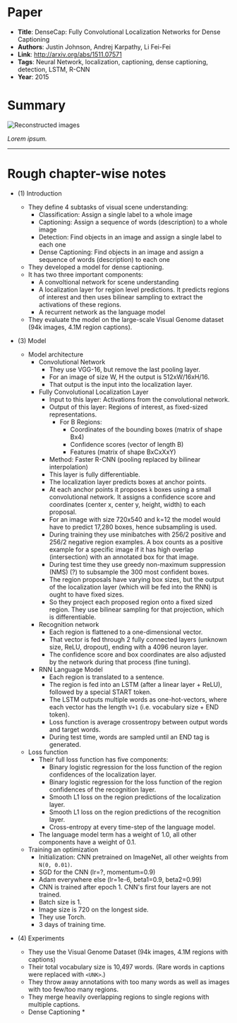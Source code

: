 # Paper

* **Title**: DenseCap: Fully Convolutional Localization Networks for Dense Captioning
* **Authors**: Justin Johnson, Andrej Karpathy, Li Fei-Fei
* **Link**: http://arxiv.org/abs/1511.07571
* **Tags**: Neural Network, localization, captioning, dense captioning, detection, LSTM, R-CNN
* **Year**: 2015

# Summary

![Reconstructed images](images/DenseCap__reconstructed.png?raw=true "Reconstructed images")

*Lorem ipsum.*



--------------------

# Rough chapter-wise notes

* (1) Introduction
  * They define 4 subtasks of visual scene understanding:
    * Classification: Assign a single label to a whole image
    * Captioning: Assign a sequence of words (description) to a whole image
    * Detection: Find objects in an image and assign a single label to each one
    * Dense Captioning: Find objects in an image and assign a sequence of words (description) to each one
  * They developed a model for dense captioning.
  * It has two three important components:
    * A convoltional network for scene understanding
    * A localization layer for region level predictions. It predicts regions of interest and then uses bilinear sampling to extract the activations of these regions.
    * A recurrent network as the language model
  * They evaluate the model on the large-scale Visual Genome dataset (94k images, 4.1M region captions).

* (3) Model
  * Model architecture
    * Convolutional Network
      * They use VGG-16, but remove the last pooling layer.
      * For an image of size W, H the output is 512xW/16xH/16.
      * That output is the input into the localization layer.
    * Fully Convolutional Localization Layer
      * Input to this layer: Activations from the convolutional network.
      * Output of this layer: Regions of interest, as fixed-sized representations.
        * For B Regions:
          * Coordinates of the bounding boxes (matrix of shape Bx4)
          * Confidence scores (vector of length B)
          * Features (matrix of shape BxCxXxY)
      * Method: Faster R-CNN (pooling replaced by bilinear interpolation)
      * This layer is fully differentiable.
      * The localization layer predicts boxes at anchor points.
      * At each anchor points it proposes `k` boxes using a small convolutional network. It assigns a confidence score and coordinates (center x, center y, height, width) to each proposal.
      * For an image with size 720x540 and k=12 the model would have to predict 17,280 boxes, hence subsampling is used.
      * During training they use minibatches with 256/2 positive and 256/2 negative region examples. A box counts as a positive example for a specific image if it has high overlap (intersection) with an annotated box for that image.
      * During test time they use greedy non-maximum suppression (NMS) (?) to subsample the 300 most confident boxes.
      * The region proposals have varying box sizes, but the output of the localization layer (which will be fed into the RNN) is ought to have fixed sizes.
      * So they project each proposed region onto a fixed sized region. They use bilinear sampling for that projection, which is differentiable.
    * Recognition network
      * Each region is flattened to a one-dimensional vector.
      * That vector is fed through 2 fully connected layers (unknown size, ReLU, dropout), ending with a 4096 neuron layer.
      * The confidence score and box coordinates are also adjusted by the network during that process (fine tuning).
    * RNN Language Model
      * Each region is translated to a sentence.
      * The region is fed into an LSTM (after a linear layer + ReLU), followed by a special START token.
      * The LSTM outputs multiple words as one-hot-vectors, where each vector has the length `V+1` (i.e. vocabulary size + END token).
      * Loss function is average crossentropy between output words and target words.
      * During test time, words are sampled until an END tag is generated.
  * Loss function
    * Their full loss function has five components:
      * Binary logistic regression for the loss function of the region confidences of the localization layer.
      * Binary logistic regression for the loss function of the region confidences of the recognition layer.
      * Smooth L1 loss on the region predictions of the localization layer.
      * Smooth L1 loss on the region predictions of the recognition layer.
      * Cross-entropy at every time-step of the language model.
    * The language model term has a weight of 1.0, all other components have a weight of 0.1.
  * Training an optimization
    * Initialization: CNN pretrained on ImageNet, all other weights from `N(0, 0.01)`.
    * SGD for the CNN (lr=?, momentum=0.9)
    * Adam everywhere else (lr=1e-6, beta1=0.9, beta2=0.99)
    * CNN is trained after epoch 1. CNN's first four layers are not trained.
    * Batch size is 1.
    * Image size is 720 on the longest side.
    * They use Torch.
    * 3 days of training time.

* (4) Experiments
  * They use the Visual Genome Dataset (94k images, 4.1M regions with captions)
  * Their total vocabulary size is 10,497 words. (Rare words in captions were replaced with `<UNK>`.)
  * They throw away annotations with too many words as well as images with too few/too many regions.
  * They merge heavily overlapping regions to single regions with multiple captions.
  * Dense Captioning
    * 
